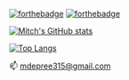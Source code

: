 [![forthebadge](https://forthebadge.com/images/badges/powered-by-coffee.svg)](https://www.linkedin.com/in/mitch-depree-4a5686155/)
[![forthebadge](https://forthebadge.com/images/badges/you-didnt-ask-for-this.svg)](https://www.youtube.com/watch?v=dQw4w9WgXcQ&ab_channel=RickAstley)

[![Mitch's GitHub stats](https://github-readme-stats.vercel.app/api?username=mdepree5&theme=cobalt2&show_icons=true)](https://github.com/mdepree5/)

[![Top Langs](https://github-readme-stats.vercel.app/api/top-langs/?username=mdepree5&theme=cobalt2&layout=compact)](https://github.com/mdepree5/)

<!--
- 🔭 I’m currently working on ...
- 🌱 I’m currently learning ...
- 👯 I’m looking to collaborate on ...
- 🤔 I’m looking for help with ...
- 💬 Ask me about ...
- 😄 Pronouns: ...
- ⚡ Fun fact: ...
-->

📫 mdepree315@gmail.com
